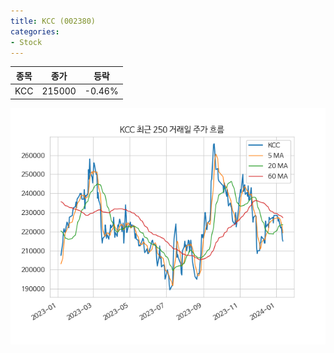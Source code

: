 ```yaml
---
title: KCC (002380)
categories:
- Stock
---
```


|종목|종가|등락|
|----|----|----|
|KCC|215000|-0.46%|

<!-- more -->

![002380](/assets/images/stock/002380.png)